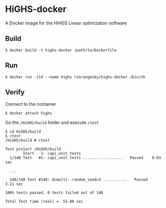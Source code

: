 # HiGHS-docker
A Docker image for the HiHGS Linear optimization software

## Build
```shell
$ docker build -t highs-docker /path/to/Dockerfile
```

## Run
```shell
$ docker run -itd --name highs rzorangesky/highs-docker /bin/sh
```

## Verify
Connect to the container
```shell
$ docker attach highs
```

Go the `/HiGHS/build` folder and execute `ctest`
```shell
$ cd HiGHS/build
$ ctest
/HiGHS/build # ctest 

Test project /HiGHS/build
        Start   1: capi_unit_tests
  1/148 Test   #1: capi_unit_tests ..................   Passed    0.03 sec
  
  ...
  
  148/148 Test #148: dcmulti--random_seed=3 ...........   Passed    3.11 sec

100% tests passed, 0 tests failed out of 148

Total Test time (real) =  53.00 sec

```